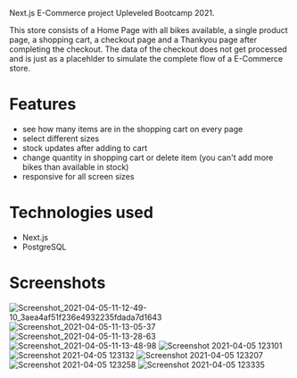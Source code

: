 Next.js E-Commerce project Upleveled Bootcamp 2021.

This store consists of a Home Page with all bikes available, a single product page, a shopping cart, a checkout page and a Thankyou page after completing the checkout.
The data of the checkout does not get processed and is just as a placehlder to simulate the complete flow of a E-Commerce store.

# Features

- see how many items are in the shopping cart on every page
- select different sizes
- stock updates after adding to cart
- change quantity in shopping cart or delete item (you can't add more bikes than available in stock)
- responsive for all screen sizes

# Technologies used

- Next.js
- PostgreSQL

# Screenshots 
![Screenshot_2021-04-05-11-12-49-10_3aea4af51f236e4932235fdada7d1643](https://user-images.githubusercontent.com/67371232/113559243-50395380-9601-11eb-8302-c0e3159e3c43.jpg)
![Screenshot_2021-04-05-11-13-05-37](https://user-images.githubusercontent.com/67371232/113559251-529bad80-9601-11eb-8224-9c705db31e5c.jpg)
![Screenshot_2021-04-05-11-13-28-63](https://user-images.githubusercontent.com/67371232/113559257-54657100-9601-11eb-9eab-0ec5a6c648ad.jpg)
![Screenshot_2021-04-05-11-13-48-98](https://user-images.githubusercontent.com/67371232/113559214-47488200-9601-11eb-8fed-f91cf959808d.jpg)
![Screenshot 2021-04-05 123101](https://user-images.githubusercontent.com/67371232/113559888-6d225680-9602-11eb-91f0-8359285796e2.png)
![Screenshot 2021-04-05 123132](https://user-images.githubusercontent.com/67371232/113559941-7d3a3600-9602-11eb-8161-b7dd99a45ed4.png)
![Screenshot 2021-04-05 123207](https://user-images.githubusercontent.com/67371232/113559985-90e59c80-9602-11eb-819b-5090ee3a87d4.png)
![Screenshot 2021-04-05 123258](https://user-images.githubusercontent.com/67371232/113560061-afe42e80-9602-11eb-8b20-8b7f2ff21548.png)
![Screenshot 2021-04-05 123335](https://user-images.githubusercontent.com/67371232/113560115-c5595880-9602-11eb-988e-e2f6e5c804d9.png)


